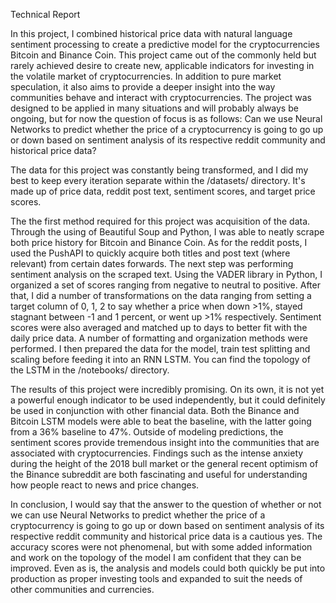 Technical Report

In this project, I combined historical price data with natural language sentiment processing to create a predictive model for the cryptocurrencies Bitcoin and Binance Coin. This project came out of the commonly held but rarely achieved desire to create new, applicable indicators for investing in the volatile market of cryptocurrencies. In addition to pure market speculation, it also aims to provide a deeper insight into the way communities behave and interact with cryptocurrencies. The project was designed to be applied in many situations and will probably always be ongoing, but for now the question of focus is as follows: Can we use Neural Networks to predict whether the price of a cryptocurrency is going to go up or down based on sentiment analysis of its respective reddit community and historical price data?

The data for this project was constantly being transformed, and I did my best to keep every iteration separate within the /datasets/ directory. It's made up of price data, reddit post text, sentiment scores, and target price scores.

The the first method required for this project was acquisition of the data. Through the using of Beautiful Soup and Python, I was able to neatly scrape both price history for Bitcoin and Binance Coin. As for the reddit posts, I used the PushAPI to quickly acquire both titles and post text (where relevant) from certain dates forwards. The next step was performing sentiment analysis on the scraped text. Using the VADER library in Python, I organized a set of scores ranging from negative to neutral to positive. After that, I did a number of transformations on the data ranging from setting a target column of 0, 1, 2 to say whether a price when down >1%, stayed stagnant between -1 and 1 percent, or went up >1% respectively. Sentiment scores were also averaged and matched up to days to better fit with the daily price data. A number of formatting and organization methods were performed. I then prepared the data for the model, train test splitting and scaling before feeding it into an RNN LSTM. You can find the topology of the LSTM in the /notebooks/ directory.

The results of this project were incredibly promising. On its own, it is not yet a powerful enough indicator to be used independently, but it could definitely be used in conjunction with other financial data. Both the Binance and Bitcoin LSTM models were able to beat the baseline, with the latter going from a 36% baseline to 47%. Outside of modeling predictions, the sentiment scores provide tremendous insight into the communities that are associated with cryptocurrencies. Findings such as the intense anxiety during the height of the 2018 bull market or the general recent optimism of the Binance subreddit are both fascinating and useful for understanding how people react to news and price changes.

In conclusion, I would say that the answer to the question of whether or not we can use Neural Networks to predict whether the price of a cryptocurrency is going to go up or down based on sentiment analysis of its respective reddit community and historical price data is a cautious yes. The accuracy scores were not phenomenal, but with some added information and work on the topology of the model I am confident that they can be improved. Even as is, the analysis and models could both quickly be put into production as proper investing tools and expanded to suit the needs of other communities and currencies.
